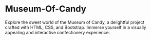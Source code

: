 # Museum-Of-Candy
Explore the sweet world of the Museum of Candy, a delightful project crafted with HTML, CSS, and Bootstrap. Immerse yourself in a visually appealing and interactive confectionery experience.
